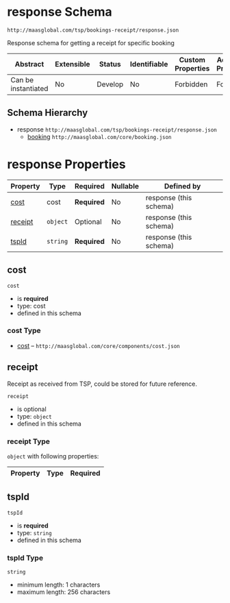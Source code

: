 # response Schema

```
http://maasglobal.com/tsp/bookings-receipt/response.json
```

Response schema for getting a receipt for specific booking

| Abstract            | Extensible | Status  | Identifiable | Custom Properties | Additional Properties | Defined In                                         |
| ------------------- | ---------- | ------- | ------------ | ----------------- | --------------------- | -------------------------------------------------- |
| Can be instantiated | No         | Develop | No           | Forbidden         | Forbidden             | [tsp/booking-receipt/response.json](response.json) |

## Schema Hierarchy

- response `http://maasglobal.com/tsp/bookings-receipt/response.json`
  - [booking](../../core/booking.md) `http://maasglobal.com/core/booking.json`

# response Properties

| Property            | Type     | Required     | Nullable | Defined by             |
| ------------------- | -------- | ------------ | -------- | ---------------------- |
| [cost](#cost)       | cost     | **Required** | No       | response (this schema) |
| [receipt](#receipt) | `object` | Optional     | No       | response (this schema) |
| [tspId](#tspid)     | `string` | **Required** | No       | response (this schema) |

## cost

`cost`

- is **required**
- type: cost
- defined in this schema

### cost Type

- [cost](booking.md) – `http://maasglobal.com/core/components/cost.json`

## receipt

Receipt as received from TSP, could be stored for future reference.

`receipt`

- is optional
- type: `object`
- defined in this schema

### receipt Type

`object` with following properties:

| Property | Type | Required |
| -------- | ---- | -------- |


## tspId

`tspId`

- is **required**
- type: `string`
- defined in this schema

### tspId Type

`string`

- minimum length: 1 characters
- maximum length: 256 characters
